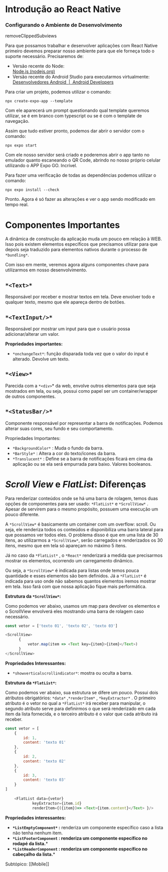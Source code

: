 # Introdução ao React Native

### Configurando o Ambiente de Desenvolvimento
removeClippedSubviews

Para que possamos trabalhar e desenvolver aplicações com React Native primeiro devemos preparar nosso ambiente para que ele forneça todo o suporte necessário. Precisaremos de:

- Versão recente do Node:  
    [Node.js (nodejs.org)](https://nodejs.org/en)
- Versão recente do Android Studio para executarmos virtualmente:  
    [Desenvolvedores Android  |  Android Developers](https://developer.android.com/?hl=pt-br)

Para criar um projeto, podemos utilizar o comando:

```tsx
npx create-expo-app --template
```

Com ele aparecerá um prompt questionando qual template queremos utilizar, se é em branco com typescript ou se é com o template de navegação.

Assim que tudo estiver pronto, podemos dar abrir o servidor com o comando:

```tsx
npx expo start
```

Com ele nosso servidor será criado e poderemos abrir o app tanto no emulador quanto escaneando o QR Code, abrindo no nosso próprio celular utilizando o APP Expo GO. Incrível.

Para fazer uma verificação de todas as dependências podemos utilizar o comando:

```tsx
npx expo install --check
```

Pronto. Agora é só fazer as alterações e ver o app sendo modificado em tempo real.

# Componentes Importantes

A dinâmica de construção da aplicação muda um pouco em relação à WEB. Isso pois existem elementos específicos que precisamos utilizar para que depois seja traduzido para elementos nativos durante o processo de `*bundling*`.

Com isso em mente, veremos agora alguns componentes chave para utilizarmos em nosso desenvolvimento.

## `*<Text>*`

Responsável por receber e mostrar textos em tela. Deve envolver todo e qualquer texto, mesmo que ele apareça dentro de botões.

## `*<TextInput/>*`

Responsável por mostrar um input para que o usuário possa adicionar/alterar um valor.

**Propriedades importantes:**

- `*onchangeText*`: função disparada toda vez que o valor do input é alterado. Devolve um texto.

## `*<View>*`

Parecida com a `*<div>`* da web, envolve outros elementos para que seja mostrados em tela, ou seja, possui como papel ser um container/wrapper de outros componentes.

## `*<StatusBar/>*`

Componente responsável por representar a barra de notificações. Podemos alterar suas cores, seu fundo e seu comportamento.

Propriedades Importantes:

- `*BackgroundColor*` : Muda o fundo da barra.
- `*BarStyle*` : Altera a cor do texto/ícones da barra.
- `*Translucent*` : Define se a barra de notificações ficará em cima da aplicação ou se ela será empurrada para baixo. Valores booleanos.

# _Scroll View_ e _FlatList_: Diferenças

Para renderizar conteúdos onde se há uma barra de rolagem, temos duas opções de componentes para ser usado: `*FlatList*` e `*ScrollView*` . Apesar de servirem para o mesmo propósito, possuem uma execução um pouco diferente.

A `*ScrollView*` é basicamente um container com um overflow: scroll. Ou seja, ele renderiza todos os conteúdos e disponibiliza uma barra lateral para que possamos ver todos eles. O problema disso é que em uma lista de 30 itens, ao utilizarmos a `*ScrollView*`, serão carregados e renderizados os 30 itens, mesmo que em tela só apareçam no máximo 5 itens.

Já no caso da `*FlatList*` , o `*React*` renderizará a medida que precisarmos mostrar os elementos, ocorrendo um carregamento dinâmico.

Ou seja, a `*ScrollView*` é indicada para listas onde temos pouca quantidade e esses elementos são bem definidos. Já a `*FlatList*` é indicada para uso onde não sabemos quantos elementos iremos mostrar em tela. Isso fará com que nossa aplicação fique mais performática.

**Estrutura da `*ScrollView*`:**

Como podemos ver abaixo, usamos um map para devolver os elementos e o ScrollView envolverá eles mostrando uma barra de rolagem caso necessário.
```js
const vetor = ['texto 01', 'texto 02', 'texto 03'] 

<ScrollView> 
	  { 
		  vetor.map(item => <Text key={item}>{item}</Text>) 
	  } 
</ScrollView>
```

**Propriedades Interessantes:**

- `*showverticalscrollindicator*`: mostra ou oculta a barra.

**Estrutura da `*FlatList*`:**

Como podemos ver abaixo, sua estrutura se difere um pouco. Possui dois atributos obrigatórios: `*data*` ,`*renderItem*` , `*keyExtractor*` . O primeiro atributo é o vetor no qual a `*FlatList*` irá receber para manipular, o segundo atributo serve para definirmos o que será renderizado em cada item da lista fornecida, e o terceiro atributo é o valor que cada atributo irá receber.
```js
const vetor = [
	{ 
		id: 1, 
		content: 'texto 01' 
	}, 
	{ 
		id: 2, 
		content: 'texto 02' 
	}, 
	{ 
		id: 3, 
		content: 'texto 03' 
	}
]
	
	<FlatList data={vetor} 
			keyExtractor={item.id} 
			renderItem={({item})=> <Text>{item.content}</Text> }/>
```

**Propriedades interessantes:**

- **`*ListEmptyComponent*` :** renderiza um componente específico caso a lista não tenha nenhum item.
- **`*ListFooterComponent` : renderiza um componente específico no rodapé da lista.***
- **`*ListHeaderComponent` : renderiza um componente específico no cabeçalho da lista.***

Subtópico: [[Mobile]]
